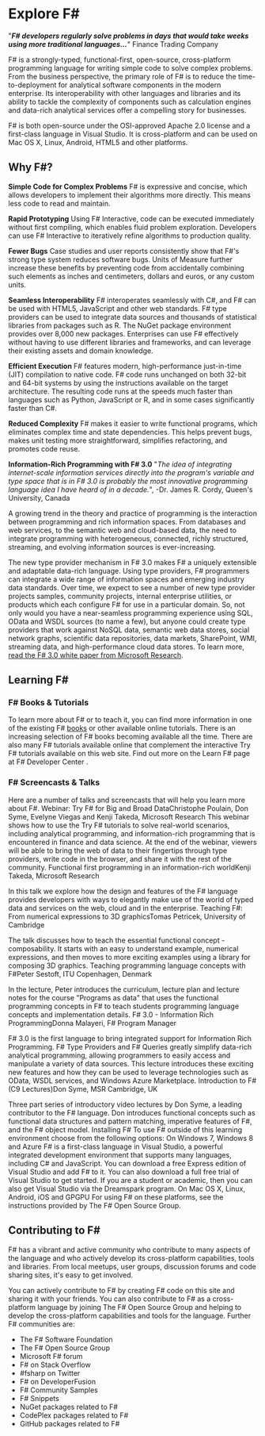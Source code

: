 Explore F#
======

"***F# developers regularly solve problems in days that would take weeks using more traditional languages...***" Finance Trading Company

F# is a strongly-typed, functional-first, open-source, cross-platform programming language for writing simple code to solve complex problems. From the business perspective, the primary role of F# is to reduce the time-to-deployment for analytical software components in the modern enterprise. Its interoperability with other languages and libraries and its ability to tackle the complexity of components such as calculation engines and data-rich analytical services offer a compelling story for businesses.

F# is both open-source under the OSI-approved Apache 2.0 license and a first-class language in Visual Studio. It is cross-platform and can be used on Mac OS X, Linux, Android, HTML5 and other platforms.

## Why F#?

**Simple Code for Complex Problems** 
F# is expressive and concise, which allows developers to implement their algorithms more directly. This means less code to read and maintain. 

**Rapid Prototyping**
Using F# Interactive, code can be executed immediately without first compiling, which enables fluid problem exploration. Developers can use F# Interactive to iteratively refine algorithms to production quality. 

**Fewer Bugs**
Case studies and user reports consistently show that F#'s strong type system reduces software bugs. Units of Measure further increase these benefits by preventing code from accidentally combining such elements as inches and centimeters, dollars and euros, or any custom units. 

**Seamless Interoperability** 
F# interoperates seamlessly with C#, and F# can be used with HTML5, JavaScript and other web standards. F# type providers can be used to integrate data sources and thousands of statistical libraries from packages such as R. The NuGet package environment provides over 8,000 new packages. Enterprises can use F# effectively without having to use different libraries and frameworks, and can leverage their existing assets and domain knowledge. 

**Efficient Execution** 
F# features modern, high-performance just-in-time (JIT) compilation to native code. F# code runs unchanged on both 32-bit and 64-bit systems by using the instructions available on the target architecture. The resulting code runs at the speeds much faster than languages such as Python, JavaScript or R, and in some cases significantly faster than C#. 

**Reduced Complexity** 
F# makes it easier to write functional programs, which eliminates complex time and state dependencies. This helps prevent bugs, makes unit testing more straightforward, simplifies refactoring, and promotes code reuse. 

**Information-Rich Programming with F# 3.0** 
"*The idea of integrating internet-scale information services directly into the program's variable and type space that is in F# 3.0 is probably the most innovative programming language idea I have heard of in a decade.*", -Dr. James R. Cordy, Queen's University, Canada

A growing trend in the theory and practice of programming is the interaction between programming and rich information spaces. From databases and web services, to the semantic web and cloud-based data, the need to integrate programming with heterogeneous, connected, richly structured, streaming, and evolving information sources is ever-increasing.

The new type provider mechanism in F# 3.0 makes F# a uniquely extensible and adaptable data-rich language. Using type providers, F# programmers can integrate a wide range of information spaces and emerging industry data standards. Over time, we expect to see a number of new type provider projects samples, community projects, internal enterprise utilities, or products which each configure F# for use in a particular domain. So, not only would you have a near-seamless programming experience using SQL, OData and WSDL sources (to name a few), but anyone could create type providers that work against NoSQL data, semantic web data stores, social network graphs, scientific data repositories, data markets, SharePoint, WMI, streaming data, and high-performance cloud data stores. To learn more, [read the F# 3.0 white paper from Microsoft Research](research.microsoft.com/pubs/173076/information-rich-themes-v4.pdf).

## Learning F#

### F# Books & Tutorials
To learn more about F# or to teach it, you can find more information in one of the existing F# [books](https://www.amazon.com/s/ref=sr_nr_scat_5_ln?h=965d0cc01d9489d2e79c265a798062a0729bd03d&ie=UTF8&keywords=f%23&qid=1345236584&rh=n%3A5%2Ck%3Af%23&scn=5) or other available online tutorials. There is an increasing selection of F# books becoming available all the time. 
There are also many F# tutorials available online that complement the interactive Try F# tutorials available on this web site. Find out more on the Learn F# page at F# Developer Center .

### F# Screencasts & Talks
Here are a number of talks and screencasts that will help you learn more about F#. Webinar: Try F# for Big and Broad DataChristophe Poulain, Don Syme, Evelyne Viegas and Kenji Takeda, Microsoft Research
This webinar shows how to use the Try F# tutorials to solve real-world scenarios, including analytical programming, and information-rich programming that is encountered in finance and data science. At the end of the webinar, viewers will be able to bring the web of data to their fingertips through type providers, write code in the browser, and share it with the rest of the community. Functional first programming in an information-rich worldKenji Takeda, Microsoft Research

In this talk we explore how the design and features of the F# language provides developers with ways to elegantly make use of the world of typed data and services on the web, cloud and in the enterprise. Teaching F#: From numerical expressions to 3D graphicsTomas Petricek, University of Cambridge

The talk discusses how to teach the essential functional concept - composability. It starts with an easy to understand example, numerical expressions, and then moves to more exciting examples using a library for composing 3D graphics. Teaching programming language concepts with F#Peter Sestoft, ITU Copenhagen, Denmark

In the lecture, Peter introduces the curriculum, lecture plan and lecture notes for the course "Programs as data" that uses the functional programming concepts in F# to teach students programming language concepts and implementation details. F# 3.0 - Information Rich ProgrammingDonna Malayeri, F# Program Manager

F# 3.0 is the first language to bring integrated support for Information Rich Programming. F# Type Providers and F# Queries greatly simplify data-rich analytical programming, allowing programmers to easily access and manipulate a variety of data sources. This lecture introduces these exciting new features and how they can be used to leverage technologies such as OData, WSDL services, and Windows Azure Marketplace. Introduction to F# (C9 Lectures)Don Syme, MSR Cambridge, UK

Three part series of introductory video lectures by Don Syme, a leading contributor to the F# language. Don introduces functional concepts such as functional data structures and pattern matching, imperative features of F#, and the F# object model.
Installing F#
To use F# outside of this learning environment choose from the following options:
On Windows 7, Windows 8 and Azure
F# is a first-class language in Visual Studio, a powerful integrated development environment that supports many languages, including C# and JavaScript. You can download a free Express edition of Visual Studio and add F# to it. You can also download a full free trial of Visual Studio to get started. If you are a student or academic, then you can also get Visual Studio via the Dreamspark program.
On Mac OS X, Linux, Android, iOS and GPGPU
For using F# on these platforms, see the instructions provided by The F# Open Source Group.

## Contributing to F#
F# has a vibrant and active community who contribute to many aspects of the language and who actively develop its cross-platform capabilities, tools and libraries. From local meetups, user groups, discussion forums and code sharing sites, it's easy to get involved. 

You can actively contribute to F# by creating F# code on this site and sharing it with your friends. You can also contribute to F# as a cross-platform language by joining The F# Open Source Group and helping to develop the cross-platform capabilities and tools for the language. Further F# communities are:
* The F# Software Foundation
* The F# Open Source Group
* Microsoft F# forum
* F# on Stack Overflow
* #fsharp on Twitter
* F# on DeveloperFusion
* F# Community Samples
* F# Snippets
* NuGet packages related to F#
* CodePlex packages related to F#
* GitHub packages related to F#
